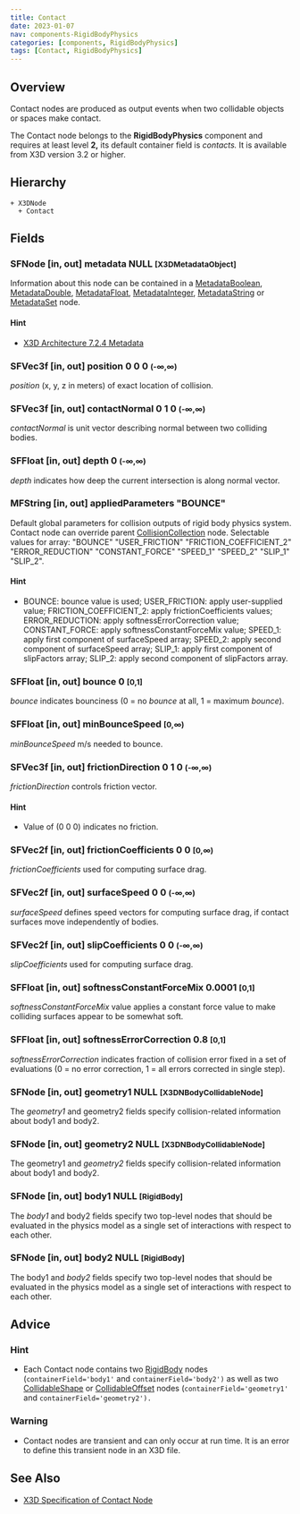 ```yaml
---
title: Contact
date: 2023-01-07
nav: components-RigidBodyPhysics
categories: [components, RigidBodyPhysics]
tags: [Contact, RigidBodyPhysics]
---
```

<style>
.post h3 {
  word-spacing: 0.2em;
}
</style>

## Overview

Contact nodes are produced as output events when two collidable objects or spaces make contact.

The Contact node belongs to the **RigidBodyPhysics** component and requires at least level **2,** its default container field is *contacts.* It is available from X3D version 3.2 or higher.

## Hierarchy

```
+ X3DNode
  + Contact
```

## Fields

### SFNode [in, out] **metadata** NULL <small>[X3DMetadataObject]</small>

Information about this node can be contained in a [MetadataBoolean](/x_ite/components//users/holger/desktop/x_ite/x_ite/docs/_posts/components/core/metadataboolean/), [MetadataDouble](/x_ite/components//users/holger/desktop/x_ite/x_ite/docs/_posts/components/core/metadatadouble/), [MetadataFloat](/x_ite/components//users/holger/desktop/x_ite/x_ite/docs/_posts/components/core/metadatafloat/), [MetadataInteger](/x_ite/components//users/holger/desktop/x_ite/x_ite/docs/_posts/components/core/metadatainteger/), [MetadataString](/x_ite/components//users/holger/desktop/x_ite/x_ite/docs/_posts/components/core/metadatastring/) or [MetadataSet](/x_ite/components//users/holger/desktop/x_ite/x_ite/docs/_posts/components/core/metadataset/) node.

#### Hint

- [X3D Architecture 7.2.4 Metadata](https://www.web3d.org/specifications/X3Dv4/ISO-IEC19775-1v4-IS/Part01/components/core.html#Metadata)

### SFVec3f [in, out] **position** 0 0 0 <small>(-∞,∞)</small>

*position* (x, y, z in meters) of exact location of collision.

### SFVec3f [in, out] **contactNormal** 0 1 0 <small>(-∞,∞)</small>

*contactNormal* is unit vector describing normal between two colliding bodies.

### SFFloat [in, out] **depth** 0 <small>(-∞,∞)</small>

*depth* indicates how deep the current intersection is along normal vector.

### MFString [in, out] **appliedParameters** "BOUNCE"

Default global parameters for collision outputs of rigid body physics system. Contact node can override parent [CollisionCollection](/x_ite/components//users/holger/desktop/x_ite/x_ite/docs/_posts/components/rigidbodyphysics/collisioncollection/) node. Selectable values for array: "BOUNCE" "USER_FRICTION" "FRICTION_COEFFICIENT_2" "ERROR_REDUCTION" "CONSTANT_FORCE" "SPEED_1" "SPEED_2" "SLIP_1" "SLIP_2".

#### Hint

- BOUNCE: bounce value is used; USER_FRICTION: apply user-supplied value; FRICTION_COEFFICIENT_2: apply frictionCoefficients values; ERROR_REDUCTION: apply softnessErrorCorrection value; CONSTANT_FORCE: apply softnessConstantForceMix value; SPEED_1: apply first component of surfaceSpeed array; SPEED_2: apply second component of surfaceSpeed array; SLIP_1: apply first component of slipFactors array; SLIP_2: apply second component of slipFactors array.

### SFFloat [in, out] **bounce** 0 <small>[0,1]</small>

*bounce* indicates bounciness (0 = no *bounce* at all, 1 = maximum *bounce*).

### SFFloat [in, out] **minBounceSpeed** <small>[0,∞)</small>

*minBounceSpeed* m/s needed to bounce.

### SFVec3f [in, out] **frictionDirection** 0 1 0 <small>(-∞,∞)</small>

*frictionDirection* controls friction vector.

#### Hint

- Value of (0 0 0) indicates no friction.

### SFVec2f [in, out] **frictionCoefficients** 0 0 <small>[0,∞)</small>

*frictionCoefficients* used for computing surface drag.

### SFVec2f [in, out] **surfaceSpeed** 0 0 <small>(-∞,∞)</small>

*surfaceSpeed* defines speed vectors for computing surface drag, if contact surfaces move independently of bodies.

### SFVec2f [in, out] **slipCoefficients** 0 0 <small>(-∞,∞)</small>

*slipCoefficients* used for computing surface drag.

### SFFloat [in, out] **softnessConstantForceMix** 0.0001 <small>[0,1]</small>

*softnessConstantForceMix* value applies a constant force value to make colliding surfaces appear to be somewhat soft.

### SFFloat [in, out] **softnessErrorCorrection** 0.8 <small>[0,1]</small>

*softnessErrorCorrection* indicates fraction of collision error fixed in a set of evaluations (0 = no error correction, 1 = all errors corrected in single step).

### SFNode [in, out] **geometry1** NULL <small>[X3DNBodyCollidableNode]</small>

The *geometry1* and geometry2 fields specify collision-related information about body1 and body2.

### SFNode [in, out] **geometry2** NULL <small>[X3DNBodyCollidableNode]</small>

The geometry1 and *geometry2* fields specify collision-related information about body1 and body2.

### SFNode [in, out] **body1** NULL <small>[RigidBody]</small>

The *body1* and body2 fields specify two top-level nodes that should be evaluated in the physics model as a single set of interactions with respect to each other.

### SFNode [in, out] **body2** NULL <small>[RigidBody]</small>

The body1 and *body2* fields specify two top-level nodes that should be evaluated in the physics model as a single set of interactions with respect to each other.

## Advice

### Hint

- Each Contact node contains two [RigidBody](/x_ite/components//users/holger/desktop/x_ite/x_ite/docs/_posts/components/rigidbodyphysics/rigidbody/) nodes (`containerField='body1'` and `containerField='body2')` as well as two [CollidableShape](/x_ite/components//users/holger/desktop/x_ite/x_ite/docs/_posts/components/rigidbodyphysics/collidableshape/) or [CollidableOffset](/x_ite/components//users/holger/desktop/x_ite/x_ite/docs/_posts/components/rigidbodyphysics/collidableoffset/) nodes (`containerField='geometry1'` and `containerField='geometry2').`

### Warning

- Contact nodes are transient and can only occur at run time. It is an error to define this transient node in an X3D file.

## See Also

- [X3D Specification of Contact Node](https://www.web3d.org/documents/specifications/19775-1/V4.0/Part01/components/rigidBodyPhysics.html#Contact)
